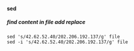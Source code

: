 #### sed

##### find content in file add replace
```
sed 's/42.62.52.40/202.206.192.137/g' file
sed -i 's/42.62.52.40/202.206.192.137/g' file
```

